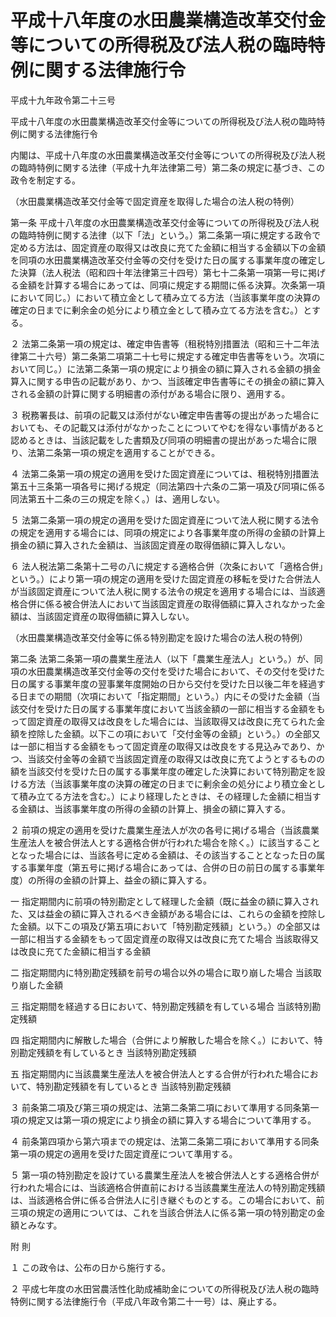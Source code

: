 # 平成十八年度の水田農業構造改革交付金等についての所得税及び法人税の臨時特例に関する法律施行令

平成十九年政令第二十三号

平成十八年度の水田農業構造改革交付金等についての所得税及び法人税の臨時特例に関する法律施行令

内閣は、平成十八年度の水田農業構造改革交付金等についての所得税及び法人税の臨時特例に関する法律（平成十九年法律第二号）第二条の規定に基づき、この政令を制定する。

（水田農業構造改革交付金等で固定資産を取得した場合の法人税の特例）

第一条 平成十八年度の水田農業構造改革交付金等についての所得税及び法人税の臨時特例に関する法律（以下「法」という。）第二条第一項に規定する政令で定める方法は、固定資産の取得又は改良に充てた金額に相当する金額以下の金額を同項の水田農業構造改革交付金等の交付を受けた日の属する事業年度の確定した決算（法人税法（昭和四十年法律第三十四号）第七十二条第一項第一号に掲げる金額を計算する場合にあっては、同項に規定する期間に係る決算。次条第一項において同じ。）において積立金として積み立てる方法（当該事業年度の決算の確定の日までに剰余金の処分により積立金として積み立てる方法を含む。）とする。

２ 法第二条第一項の規定は、確定申告書等（租税特別措置法（昭和三十二年法律第二十六号）第二条第二項第二十七号に規定する確定申告書等をいう。次項において同じ。）に法第二条第一項の規定により損金の額に算入される金額の損金算入に関する申告の記載があり、かつ、当該確定申告書等にその損金の額に算入される金額の計算に関する明細書の添付がある場合に限り、適用する。

３ 税務署長は、前項の記載又は添付がない確定申告書等の提出があった場合においても、その記載又は添付がなかったことについてやむを得ない事情があると認めるときは、当該記載をした書類及び同項の明細書の提出があった場合に限り、法第二条第一項の規定を適用することができる。

４ 法第二条第一項の規定の適用を受けた固定資産については、租税特別措置法第五十三条第一項各号に掲げる規定（同法第四十六条の二第一項及び同項に係る同法第五十二条の三の規定を除く。）は、適用しない。

５ 法第二条第一項の規定の適用を受けた固定資産について法人税に関する法令の規定を適用する場合には、同項の規定により各事業年度の所得の金額の計算上損金の額に算入された金額は、当該固定資産の取得価額に算入しない。

６ 法人税法第二条第十二号の八に規定する適格合併（次条において「適格合併」という。）により第一項の規定の適用を受けた固定資産の移転を受けた合併法人が当該固定資産について法人税に関する法令の規定を適用する場合には、当該適格合併に係る被合併法人において当該固定資産の取得価額に算入されなかった金額は、当該固定資産の取得価額に算入しない。

（水田農業構造改革交付金等に係る特別勘定を設けた場合の法人税の特例）

第二条 法第二条第一項の農業生産法人（以下「農業生産法人」という。）が、同項の水田農業構造改革交付金等の交付を受けた場合において、その交付を受けた日の属する事業年度の翌事業年度開始の日から交付を受けた日以後二年を経過する日までの期間（次項において「指定期間」という。）内にその受けた金額（当該交付を受けた日の属する事業年度において当該金額の一部に相当する金額をもって固定資産の取得又は改良をした場合には、当該取得又は改良に充てられた金額を控除した金額。以下この項において「交付金等の金額」という。）の全部又は一部に相当する金額をもって固定資産の取得又は改良をする見込みであり、かつ、当該交付金等の金額で当該固定資産の取得又は改良に充てようとするものの額を当該交付を受けた日の属する事業年度の確定した決算において特別勘定を設ける方法（当該事業年度の決算の確定の日までに剰余金の処分により積立金として積み立てる方法を含む。）により経理したときは、その経理した金額に相当する金額は、当該事業年度の所得の金額の計算上、損金の額に算入する。

２ 前項の規定の適用を受けた農業生産法人が次の各号に掲げる場合（当該農業生産法人を被合併法人とする適格合併が行われた場合を除く。）に該当することとなった場合には、当該各号に定める金額は、その該当することとなった日の属する事業年度（第五号に掲げる場合にあっては、合併の日の前日の属する事業年度）の所得の金額の計算上、益金の額に算入する。

一 指定期間内に前項の特別勘定として経理した金額（既に益金の額に算入された、又は益金の額に算入されるべき金額がある場合には、これらの金額を控除した金額。以下この項及び第五項において「特別勘定残額」という。）の全部又は一部に相当する金額をもって固定資産の取得又は改良に充てた場合 当該取得又は改良に充てた金額に相当する金額

二 指定期間内に特別勘定残額を前号の場合以外の場合に取り崩した場合 当該取り崩した金額

三 指定期間を経過する日において、特別勘定残額を有している場合 当該特別勘定残額

四 指定期間内に解散した場合（合併により解散した場合を除く。）において、特別勘定残額を有しているとき 当該特別勘定残額

五 指定期間内に当該農業生産法人を被合併法人とする合併が行われた場合において、特別勘定残額を有しているとき 当該特別勘定残額

３ 前条第二項及び第三項の規定は、法第二条第二項において準用する同条第一項の規定又は第一項の規定により損金の額に算入する場合について準用する。

４ 前条第四項から第六項までの規定は、法第二条第二項において準用する同条第一項の規定の適用を受けた固定資産について準用する。

５ 第一項の特別勘定を設けている農業生産法人を被合併法人とする適格合併が行われた場合には、当該適格合併直前における当該農業生産法人の特別勘定残額は、当該適格合併に係る合併法人に引き継ぐものとする。この場合において、前三項の規定の適用については、これを当該合併法人に係る第一項の特別勘定の金額とみなす。

附 則

１ この政令は、公布の日から施行する。

２ 平成七年度の水田営農活性化助成補助金についての所得税及び法人税の臨時特例に関する法律施行令（平成八年政令第二十一号）は、廃止する。

